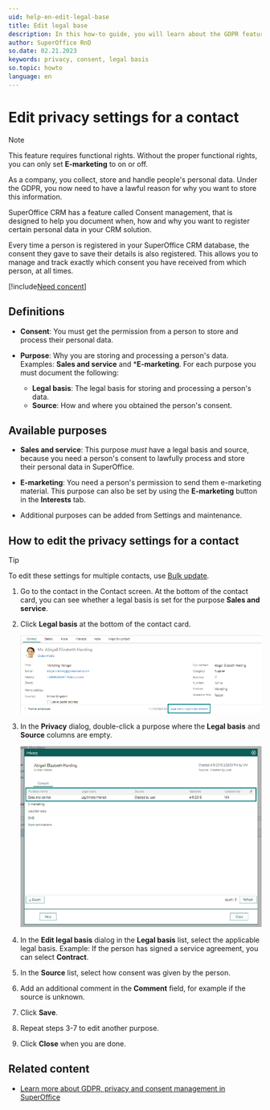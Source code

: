 ```yaml
---
uid: help-en-edit-legal-base
title: Edit legal base
description: In this how-to guide, you will learn about the GDPR features in SuperOffice Marketing that help you ensure that your marketing efforts are GDPR-compliant.
author: SuperOffice RnD
so.date: 02.21.2023
keywords: privacy, consent, legal basis
so.topic: howto
language: en
---
```


# Edit privacy settings for a contact

> [!NOTE]
> This feature requires functional rights. Without the proper functional rights, you can only set **E-marketing** to on or off.

As a company, you collect, store and handle people's personal data. Under the GDPR, you now need to have a lawful reason for why you want to store this information.

SuperOffice CRM has a feature called Consent management, that is designed to help you document when, how and why you want to register certain personal data in your CRM solution.

Every time a person is registered in your SuperOffice CRM database, the consent they gave to save their details is also registered. This allows you to manage and track exactly which consent you have received from which person, at all times.

[!include[Need concent](includes/why-consent.md)]

## Definitions

* **Consent**: You must get the permission from a person to store and process their personal data.

* **Purpose**: Why you are storing and processing a person's data. Examples: **Sales and service** and ***E-marketing**. For each purpose you must document the following:

  * **Legal basis**: The legal basis for storing and processing a person's data.
  * **Source**: How and where you obtained the person's consent.

## Available purposes

* **Sales and service**: This purpose *must* have a legal basis and source, because you need a person's consent to lawfully process and store their personal data in SuperOffice.

* **E-marketing**: You need a person's permission to send them e-marketing material. This purpose can also be set by using the **E-marketing** button in the **Interests** tab.

* Additional purposes can be added from Settings and maintenance.

## How to edit the privacy settings for a contact

> [!TIP]
> To edit these settings for multiple contacts, use [Bulk update][2].

1. Go to the contact in the Contact screen.
    At the bottom of the contact card, you can see whether a legal basis is set for the purpose **Sales and service**.

2. Click **Legal basis** at the bottom of the contact card.

    ![At the bottom of the Contact card you can open a person's privacy page by clicking the Legal basis: Legitimate interest button -screenshot][img1]

3. In the **Privacy** dialog, double-click a purpose where the **Legal basis** and **Source** columns are empty.

    ![The Privacy page will show you all the consents you have registered for a contact -screenshot][img2]

4. In the **Edit legal basis** dialog in the **Legal basis** list, select the applicable legal basis. Example: If the person has signed a service agreement, you can select **Contract**.

5. In the **Source** list, select how consent was given by the person.

6. Add an additional comment in the **Comment** field, for example if the source is unknown.

7. Click **Save**.

8. Repeat steps 3-7 to edit another purpose.

9. Click **Close** when you are done.

## Related content

* [Learn more about GDPR, privacy and consent management in SuperOffice][1]

<!-- Referenced links -->
[1]: https://community.superoffice.com/en/learning/best-practices-tips/#gdpr
[2]: ../../../learn/getting-started/bulk-update.md

<!-- Referenced images -->
[img1]: media/legal-basisi.png
[img2]: media/legal-bases-registered-consent.png
